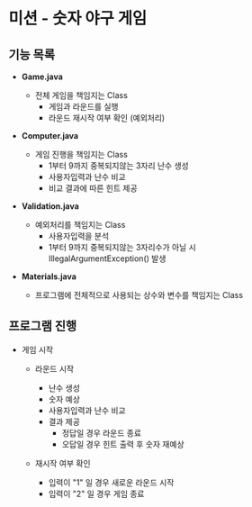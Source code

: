 # 미션 - 숫자 야구 게임

## 기능 목록

* **Game.java**
  * 전체 게임을 책임지는 Class
    * 게임과 라운드를 실행
    * 라운드 재시작 여부 확인 (예외처리)

* **Computer.java**
  * 게임 진행을 책임지는 Class
    * 1부터 9까지 중복되지않는 3자리 난수 생성
    * 사용자입력과 난수 비교
    * 비교 결과에 따른 힌트 제공

* **Validation.java**
  * 예외처리를 책임지는 Class
    * 사용자입력을 분석
    * 1부터 9까지 중복되지않는 3자리수가 아닐 시 IllegalArgumentException() 발생

* **Materials.java**
  * 프로그램에 전체적으로 사용되는 상수와 변수를 책임지는 Class

## 프로그램 진행

* 게임 시작

  * 라운드 시작
    * 난수 생성
    * 숫자 예상
    * 사용자입력과 난수 비교
    * 결과 제공
      * 정답일 경우 라운드 종료
      * 오답일 경우 힌트 출력 후 숫자 재예상

  * 재시작 여부 확인
    * 입력이 "1" 일 경우 새로운 라운드 시작
    * 입력이 "2" 일 경우 게임 종료
